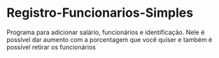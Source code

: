 # Registro-Funcionarios-Simples
Programa para  adicionar salário, funcionários e identificação.
Nele é possível dar aumento com a porcentagem que você quiser e também é possível  retirar os funcionários        


